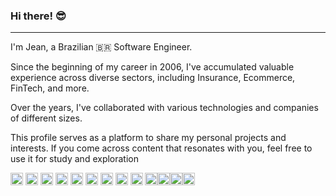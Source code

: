 ###   Hi there! :sunglasses:
____________________________________________________________________________________________________________________________
I'm Jean, a Brazilian 🇧🇷 Software Engineer.

Since the beginning of my career in 2006, I've accumulated valuable experience across diverse sectors, including Insurance, Ecommerce, FinTech, and more. 

Over the years, I've collaborated with various technologies and companies of different sizes.

This profile serves as a platform to share my personal projects and interests. If you come across content that resonates with you, feel free to use it for study and exploration

<code><img height="20" src="https://img.shields.io/badge/Node.js-339933?style=for-the-badge&logo=nodedotjs&logoColor=white"></code>
<code><img height="20" src="https://img.shields.io/badge/JavaScript-323330?style=for-the-badge&logo=javascript&logoColor=F7DF1E"></code>
<code><img height="20" src="https://img.shields.io/badge/Docker-2CA5E0?style=for-the-badge&logo=docker&logoColor=white"></code>
<code><img height="20" src="https://img.shields.io/badge/Amazon_AWS-FF9900?style=for-the-badge&logo=amazonaws&logoColor=white"></code>
<code><img height="20" src="https://img.shields.io/badge/Express.js-000000?style=for-the-badge&logo=express&logoColor=white"></code>
<code><img height="20" src="https://img.shields.io/badge/PostgreSQL-316192?style=for-the-badge&logo=postgresql&logoColor=white"></code>
<code><img height="20" src="https://img.shields.io/badge/Postman-FF6C37?style=for-the-badge&logo=Postman&logoColor=white"></code>
<code><img height="20" src="https://img.shields.io/badge/Jest-C21325?style=for-the-badge&logo=jest&logoColor=white"></code> 
<code><img height="20" src="https://img.shields.io/badge/Heroku-430098?style=for-the-badge&logo=heroku&logoColor=white"></code>
<code><img height="20" src="https://img.shields.io/badge/React-20232A?style=for-the-badge&logo=react&logoColor=61DAFB"></code><code><img height="20" src="https://img.shields.io/badge/MongoDB-4EA94B?style=for-the-badge&logo=mongodb&logoColor=white"></code><code><img height="20" src="https://img.shields.io/badge/redis-%23DD0031.svg?&style=for-the-badge&logo=redis&logoColor=white"></code><code><img height="20" src="https://img.shields.io/badge/Oracle-F80000?style=for-the-badge&logo=Oracle&logoColor=white"></code>




